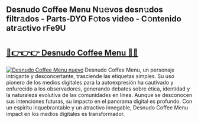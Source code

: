 ## Desnudo Coffee Menu N𝚞𝚎vos desn𝚞dos filtr𝚊dos - Parts-DYO F𝚘tos vid𝚎o - C𝚘ntenido atr𝚊ctivo rFe9U

# <h2><a href="http://mb33k3e.tromn.icu/?c=Desnudo+Coffee+Menu">🔗👉👉👉 Desnudo Coffee Menu 🔗🔗</a></h2>

[![Desnudo Coffee Menu nuevo](https://i.imgur.com/pEAQMta.gif)](http://mb33k3e.tromn.icu/?c=Desnudo+Coffee+Menu)
Desnudo Coffee Menu, un personaje intrigante y desconcertante, trasciende las etiquetas simples. Su uso pionero de los medios digitales para la autoexpresión ha cautivado y enfurecido a los observadores, generando debates sobre ética, identidad y la naturaleza evolutiva de las comunidades en línea. Aunque se desconocen sus intenciones futuras, su impacto en el panorama digital es profundo. Con un espíritu inquebrantable y un atractivo innegable, Desnudo Coffee Menu impact en los medios digitales es transformador.
